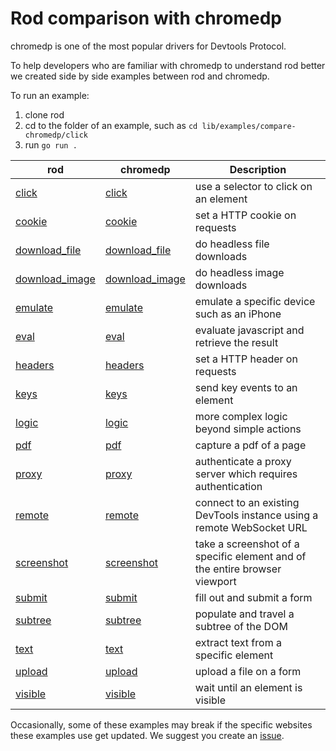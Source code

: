 # Rod comparison with chromedp

chromedp is one of the most popular drivers for Devtools Protocol.

To help developers who are familiar with chromedp to understand rod better we created side by side examples between rod and chromedp.

To run an example:

1. clone rod
2. cd to the folder of an example, such as `cd lib/examples/compare-chromedp/click`
3. run `go run .`

| rod                                | chromedp                                                                          | Description                                                                |
| ---------------------------------- | --------------------------------------------------------------------------------- | -------------------------------------------------------------------------- |
| [click](./click)                   | [click](https://github.com/chromedp/examples/blob/master/click)                   | use a selector to click on an element                                      |
| [cookie](./cookie)                 | [cookie](https://github.com/chromedp/examples/blob/master/cookie)                 | set a HTTP cookie on requests                                              |
| [download_file](./download_file)   | [download_file](https://github.com/chromedp/examples/tree/master/download_file)   | do headless file downloads                                                 |
| [download_image](./download_image) | [download_image](https://github.com/chromedp/examples/tree/master/download_image) | do headless image downloads                                                |
| [emulate](./emulate)               | [emulate](https://github.com/chromedp/examples/blob/master/emulate)               | emulate a specific device such as an iPhone                                |
| [eval](./eval)                     | [eval](https://github.com/chromedp/examples/blob/master/eval)                     | evaluate javascript and retrieve the result                                |
| [headers](./headers)               | [headers](https://github.com/chromedp/examples/blob/master/headers)               | set a HTTP header on requests                                              |
| [keys](./keys)                     | [keys](https://github.com/chromedp/examples/blob/master/keys)                     | send key events to an element                                              |
| [logic](./logic)                   | [logic](https://github.com/chromedp/examples/blob/master/logic)                   | more complex logic beyond simple actions                                   |
| [pdf](./pdf)                       | [pdf](https://github.com/chromedp/examples/tree/master/pdf)                       | capture a pdf of a page                                                    |
| [proxy](./proxy)                   | [proxy](https://github.com/chromedp/examples/tree/master/proxy)                   | authenticate a proxy server which requires authentication                  |
| [remote](./remote)                 | [remote](https://github.com/chromedp/examples/blob/master/remote)                 | connect to an existing DevTools instance using a remote WebSocket URL      |
| [screenshot](./screenshot)         | [screenshot](https://github.com/chromedp/examples/blob/master/screenshot)         | take a screenshot of a specific element and of the entire browser viewport |
| [submit](./submit)                 | [submit](https://github.com/chromedp/examples/blob/master/submit)                 | fill out and submit a form                                                 |
| [subtree](./subtree)               | [subtree](https://github.com/chromedp/examples/tree/master/subtree)               | populate and travel a subtree of the DOM                                   |
| [text](./text)                     | [text](https://github.com/chromedp/examples/blob/master/text)                     | extract text from a specific element                                       |
| [upload](./upload)                 | [upload](https://github.com/chromedp/examples/blob/master/upload)                 | upload a file on a form                                                    |
| [visible](./visible)               | [visible](https://github.com/chromedp/examples/blob/master/visible)               | wait until an element is visible                                           |

Occasionally, some of these examples may break if the specific websites these examples use get updated.
We suggest you create an [issue](https://github.com/xyjwsj/grod/issues/new/choose).
